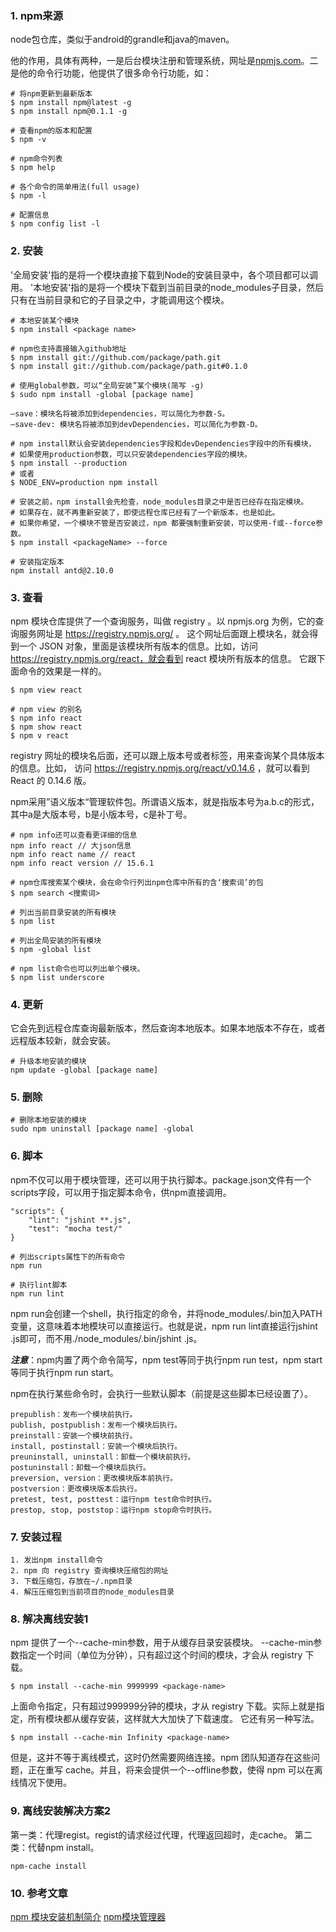 ### 1. npm来源
node包仓库，类似于android的grandle和java的maven。

他的作用，具体有两种，一是后台模块注册和管理系统，网址是[npmjs.com](http://npmjs.org)。二是他的命令行功能，他提供了很多命令行功能，如：
```
# 将npm更新到最新版本
$ npm install npm@latest -g
$ npm install npm@0.1.1 -g
```
```
# 查看npm的版本和配置
$ npm -v

# npm命令列表
$ npm help

# 各个命令的简单用法(full usage)
$ npm -l

# 配置信息
$ npm config list -l
```

### 2. 安装
'全局安装'指的是将一个模块直接下载到Node的安装目录中，各个项目都可以调用。
'本地安装'指的是将一个模块下载到当前目录的node_modules子目录，然后只有在当前目录和它的子目录之中，才能调用这个模块。
```
# 本地安装某个模块
$ npm install <package name>
```
```
# npm也支持直接输入github地址
$ npm install git://github.com/package/path.git
$ npm install git://github.com/package/path.git#0.1.0
```
```
# 使用global参数，可以“全局安装”某个模块(简写 -g)
$ sudo npm install -global [package name]
```
```
–save：模块名将被添加到dependencies，可以简化为参数-S。
–save-dev: 模块名将被添加到devDependencies，可以简化为参数-D。
```
```
# npm install默认会安装dependencies字段和devDependencies字段中的所有模块，
# 如果使用production参数，可以只安装dependencies字段的模块。
$ npm install --production
# 或者
$ NODE_ENV=production npm install
```
```
# 安装之前，npm install会先检查，node_modules目录之中是否已经存在指定模块。
# 如果存在，就不再重新安装了，即使远程仓库已经有了一个新版本，也是如此。
# 如果你希望，一个模块不管是否安装过，npm 都要强制重新安装，可以使用-f或--force参数。
$ npm install <packageName> --force
```
```
# 安装指定版本
npm install antd@2.10.0
```
### 3. 查看
npm 模块仓库提供了一个查询服务，叫做 registry 。以 npmjs.org 为例，它的查询服务网址是 https://registry.npmjs.org/ 。
这个网址后面跟上模块名，就会得到一个 JSON 对象，里面是该模块所有版本的信息。比如，访问 https://registry.npmjs.org/react，就会看到 react 模块所有版本的信息。
它跟下面命令的效果是一样的。
```
$ npm view react

# npm view 的别名
$ npm info react
$ npm show react
$ npm v react
```
registry 网址的模块名后面，还可以跟上版本号或者标签，用来查询某个具体版本的信息。比如， 访问 https://registry.npmjs.org/react/v0.14.6 ，就可以看到 React 的 0.14.6 版。

npm采用”语义版本“管理软件包。所谓语义版本，就是指版本号为a.b.c的形式，其中a是大版本号，b是小版本号，c是补丁号。

```
# npm info还可以查看更详细的信息
npm info react // 大json信息
npm info react name // react
npm info react version // 15.6.1
```
```
# npm仓库搜索某个模块，会在命令行列出npm仓库中所有的含‘搜索词’的包
$ npm search <搜索词>
```
```
# 列出当前目录安装的所有模块
$ npm list

# 列出全局安装的所有模块
$ npm -global list

# npm list命令也可以列出单个模块。
$ npm list underscore
```
### 4. 更新
它会先到远程仓库查询最新版本，然后查询本地版本。如果本地版本不存在，或者远程版本较新，就会安装。
```
# 升级本地安装的模块
npm update -global [package name]
```
### 5. 删除
```
# 删除本地安装的模块
sudo npm uninstall [package name] -global
```
### 6. 脚本
npm不仅可以用于模块管理，还可以用于执行脚本。package.json文件有一个scripts字段，可以用于指定脚本命令，供npm直接调用。
```
"scripts": {
    "lint": "jshint **.js",
    "test": "mocha test/"
}
```
```
# 列出scripts属性下的所有命令
npm run
```
```
# 执行lint脚本
npm run lint
```
npm run会创建一个shell，执行指定的命令，并将node_modules/.bin加入PATH变量，这意味着本地模块可以直接运行。也就是说，npm run lint直接运行jshint .js即可，而不用./node_modules/.bin/jshint .js。

***注意***：npm内置了两个命令简写，npm test等同于执行npm run test，npm start等同于执行npm run start。

npm在执行某些命令时，会执行一些默认脚本（前提是这些脚本已经设置了）。
```
prepublish：发布一个模块前执行。
publish, postpublish：发布一个模块后执行。
preinstall：安装一个模块前执行。
install, postinstall：安装一个模块后执行。
preuninstall, uninstall：卸载一个模块前执行。
postuninstall：卸载一个模块后执行。
preversion, version：更改模块版本前执行。
postversion：更改模块版本后执行。
pretest, test, posttest：运行npm test命令时执行。
prestop, stop, poststop：运行npm stop命令时执行。
```
### 7. 安装过程
```
1. 发出npm install命令
2. npm 向 registry 查询模块压缩包的网址
3. 下载压缩包，存放在~/.npm目录
4. 解压压缩包到当前项目的node_modules目录
```
### 8. 解决离线安装1
npm 提供了一个--cache-min参数，用于从缓存目录安装模块。
--cache-min参数指定一个时间（单位为分钟），只有超过这个时间的模块，才会从 registry 下载。
```
$ npm install --cache-min 9999999 <package-name>
```
上面命令指定，只有超过999999分钟的模块，才从 registry 下载。实际上就是指定，所有模块都从缓存安装，这样就大大加快了下载速度。
它还有另一种写法。
```
$ npm install --cache-min Infinity <package-name>
```
但是，这并不等于离线模式，这时仍然需要网络连接。npm 团队知道存在这些问题，正在重写 cache。并且，将来会提供一个--offline参数，使得 npm 可以在离线情况下使用。
### 9. 离线安装解决方案2
第一类：代理regist。regist的请求经过代理，代理返回超时，走cache。
第二类：代替npm install。
```
npm-cache install
```

### 10. 参考文章
[npm 模块安装机制简介](http://www.ruanyifeng.com/blog/2016/01/npm-install.html)
[npm模块管理器](http://blog.csdn.net/ligang2585116/article/details/47703291)
